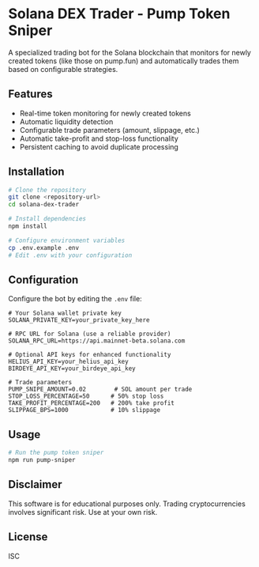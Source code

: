 # Solana DEX Trader - Pump Token Sniper

A specialized trading bot for the Solana blockchain that monitors for newly created tokens (like those on pump.fun) and automatically trades them based on configurable strategies.

## Features

- Real-time token monitoring for newly created tokens
- Automatic liquidity detection
- Configurable trade parameters (amount, slippage, etc.)
- Automatic take-profit and stop-loss functionality
- Persistent caching to avoid duplicate processing

## Installation

```bash
# Clone the repository
git clone <repository-url>
cd solana-dex-trader

# Install dependencies
npm install

# Configure environment variables
cp .env.example .env
# Edit .env with your configuration
```

## Configuration

Configure the bot by editing the `.env` file:

```
# Your Solana wallet private key
SOLANA_PRIVATE_KEY=your_private_key_here

# RPC URL for Solana (use a reliable provider)
SOLANA_RPC_URL=https://api.mainnet-beta.solana.com

# Optional API keys for enhanced functionality
HELIUS_API_KEY=your_helius_api_key
BIRDEYE_API_KEY=your_birdeye_api_key

# Trade parameters
PUMP_SNIPE_AMOUNT=0.02        # SOL amount per trade
STOP_LOSS_PERCENTAGE=50      # 50% stop loss
TAKE_PROFIT_PERCENTAGE=200   # 200% take profit
SLIPPAGE_BPS=1000            # 10% slippage
```

## Usage

```bash
# Run the pump token sniper
npm run pump-sniper
```

## Disclaimer

This software is for educational purposes only. Trading cryptocurrencies involves significant risk. Use at your own risk.

## License

ISC 
